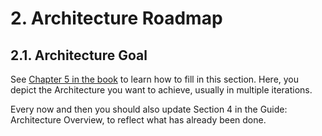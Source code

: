 # 2. Architecture Roadmap

## 2.1. Architecture Goal

See [Chapter 5 in the book](https://leanpub.com/practical-software-architecture) to learn how to fill in this section. Here, you depict the Architecture you want to achieve, usually in multiple iterations.

Every now and then you should also update Section 4 in the Guide: Architecture Overview, to reflect what has already been done.
